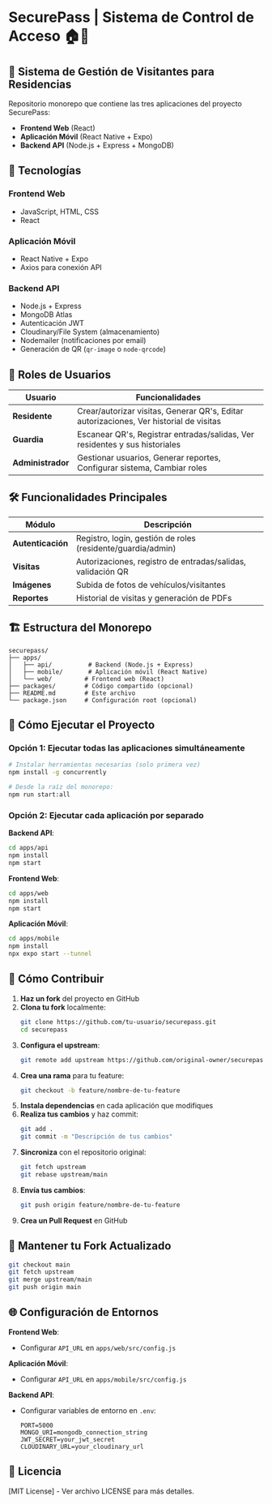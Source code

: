 # SecurePass | Sistema de Control de Acceso 🏠🔐

## 📌 Sistema de Gestión de Visitantes para Residencias

Repositorio monorepo que contiene las tres aplicaciones del proyecto SecurePass:
- **Frontend Web** (React)
- **Aplicación Móvil** (React Native + Expo)
- **Backend API** (Node.js + Express + MongoDB)

## 🚀 Tecnologías

### Frontend Web
- JavaScript, HTML, CSS
- React

### Aplicación Móvil
- React Native + Expo
- Axios para conexión API

### Backend API
- Node.js + Express
- MongoDB Atlas
- Autenticación JWT
- Cloudinary/File System (almacenamiento)
- Nodemailer (notificaciones por email)
- Generación de QR (`qr-image` o `node-qrcode`)

## 👥 Roles de Usuarios

| Usuario              | Funcionalidades |
|----------------------|----------------|
| **Residente**        | Crear/autorizar visitas, Generar QR's, Editar autorizaciones, Ver historial de visitas |
| **Guardia**          | Escanear QR's, Registrar entradas/salidas, Ver residentes y sus historiales |
| **Administrador**    | Gestionar usuarios, Generar reportes, Configurar sistema, Cambiar roles |

## 🛠️ Funcionalidades Principales

| Módulo               | Descripción |
|----------------------|------------|
| **Autenticación**    | Registro, login, gestión de roles (residente/guardia/admin) |
| **Visitas**          | Autorizaciones, registro de entradas/salidas, validación QR |
| **Imágenes**         | Subida de fotos de vehículos/visitantes |
| **Reportes**         | Historial de visitas y generación de PDFs |

## 🏗️ Estructura del Monorepo

```
securepass/
├── apps/
│   ├── api/          # Backend (Node.js + Express)
│   ├── mobile/       # Aplicación móvil (React Native)
│   └── web/         # Frontend web (React)
├── packages/        # Código compartido (opcional)
├── README.md        # Este archivo
└── package.json     # Configuración root (opcional)
```

## 🚀 Cómo Ejecutar el Proyecto

### Opción 1: Ejecutar todas las aplicaciones simultáneamente

```bash
# Instalar herramientas necesarias (solo primera vez)
npm install -g concurrently

# Desde la raíz del monorepo:
npm run start:all
```

### Opción 2: Ejecutar cada aplicación por separado

**Backend API**:
```bash
cd apps/api
npm install
npm start
```

**Frontend Web**:
```bash
cd apps/web
npm install
npm start
```

**Aplicación Móvil**:
```bash
cd apps/mobile
npm install
npx expo start --tunnel
```

## 🤝 Cómo Contribuir

1. **Haz un fork** del proyecto en GitHub
2. **Clona tu fork** localmente:
   ```bash
   git clone https://github.com/tu-usuario/securepass.git
   cd securepass
   ```
3. **Configura el upstream**:
   ```bash
   git remote add upstream https://github.com/original-owner/securepass.git
   ```
4. **Crea una rama** para tu feature:
   ```bash
   git checkout -b feature/nombre-de-tu-feature
   ```
5. **Instala dependencias** en cada aplicación que modifiques
6. **Realiza tus cambios** y haz commit:
   ```bash
   git add .
   git commit -m "Descripción de tus cambios"
   ```
7. **Sincroniza** con el repositorio original:
   ```bash
   git fetch upstream
   git rebase upstream/main
   ```
8. **Envía tus cambios**:
   ```bash
   git push origin feature/nombre-de-tu-feature
   ```
9. **Crea un Pull Request** en GitHub

## 🔄 Mantener tu Fork Actualizado

```bash
git checkout main
git fetch upstream
git merge upstream/main
git push origin main
```

## 🌐 Configuración de Entornos

**Frontend Web**:
- Configurar `API_URL` en `apps/web/src/config.js`

**Aplicación Móvil**:
- Configurar `API_URL` en `apps/mobile/src/config.js`

**Backend API**:
- Configurar variables de entorno en `.env`:
  ```
  PORT=5000
  MONGO_URI=mongodb_connection_string
  JWT_SECRET=your_jwt_secret
  CLOUDINARY_URL=your_cloudinary_url
  ```

## 📄 Licencia
[MIT License] - Ver archivo LICENSE para más detalles.